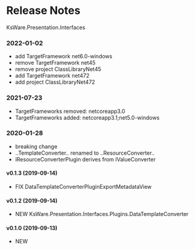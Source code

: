 # Release Notes
KsWare.Presentation.Interfaces

### 2022-01-02
- add TargetFramework net6.0-windows
- remove TargetFramework net45 
- remove project ClassLibraryNet45
- add TargetFramework net472
- add project ClassLibraryNet472

### 2021-07-23
- TargetFrameworks removed: netcoreapp3.0
- TargetFrameworks added: netcoreapp3.1;net5.0-windows

### 2020-01-28
- breaking change
- ..TemplateConverter.. renamed to ..ResourceConverter..
- IResourceConverterPlugin derives from IValueConverter


#### v0.1.3 (2019-09-14)
- FIX DataTemplateConverterPluginExportMetadataView

#### v0.1.2 (2019-09-14)
- NEW KsWare.Presentation.Interfaces.Plugins.DataTemplateConverter

#### v0.1.0 (2019-09-13)
- NEW
